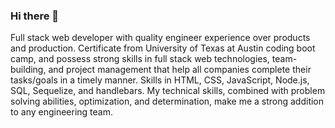 ### Hi there 👋
Full stack web developer with quality engineer experience over products and production. Certificate from University of Texas at Austin coding boot camp, and possess strong skills  in full stack web technologies, team-building, and project management that help all companies complete their tasks/goals in a timely manner. Skills in HTML, CSS, JavaScript, Node.js, SQL, Sequelize, and handlebars. My technical skills, combined with problem solving abilities, optimization,  and determination, make me a strong addition to any engineering team.
<!--
**freezenleo/freezenleo** is a ✨ _special_ ✨ repository because its `README.md` (this file) appears on your GitHub profile.

Here are some ideas to get you started:

- 🔭 I’m currently working on ...
- 🌱 I’m currently learning ...
- 👯 I’m looking to collaborate on ...
- 🤔 I’m looking for help with ...
- 💬 Ask me about ...
- 📫 How to reach me: ...
- 😄 Pronouns: ...
- ⚡ Fun fact: ...
-->
